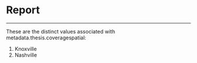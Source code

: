 # Report
---
These are the distinct values associated with metadata.thesis.coveragespatial:

1. Knoxville
2. Nashville
